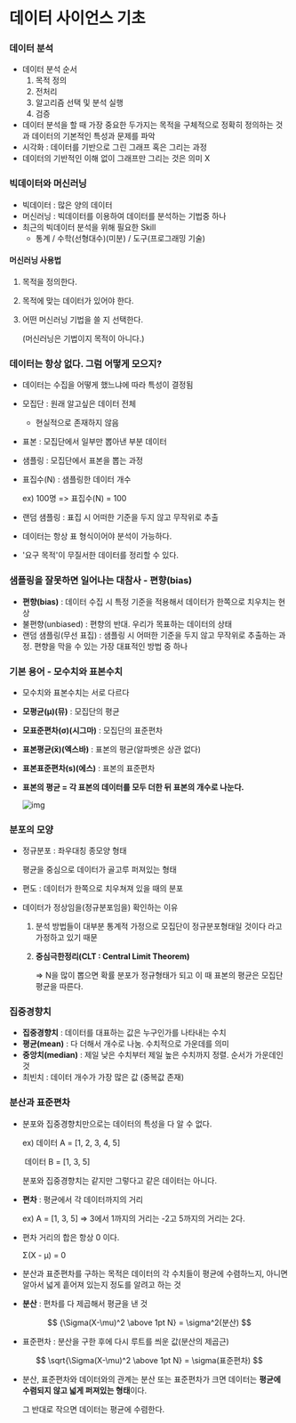 # 데이터 사이언스 기초



### 데이터 분석

- 데이터 분석 순서
  1. 목적 정의 
  2. 전처리 
  3. 알고리즘 선택 및 분석 실행 
  4. 검증
- 데이터 분석을 할 때 가장 중요한 두가지는 목적을 구체적으로 정확히 정의하는 것과 데이터의 기본적인 특성과 문제를 파악
- 시각화 : 데이터를 기반으로 그린 그래프 혹은 그리는 과정
- 데이터의 기반적인 이해 없이 그래프만 그리는 것은 의미 X



### 빅데이터와 머신러닝

- 빅데이터 : 많은 양의 데이터
- 머신러닝 : 빅데이터를 이용하여 데이터를 분석하는 기법중 하나
- 최근의 빅데이터 분석을 위해 필요한 Skill
  - 통계 / 수학(선형대수)(미분) / 도구(프로그래밍 기술)

#### 머신러닝 사용법

1. 목적을 정의한다.

2. 목적에 맞는 데이터가 있어야 한다.

3. 어떤 머신러닝 기법을 쓸 지 선택한다.

   (머신러닝은 기법이지 목적이 아니다.)



### 데이터는 항상 없다. 그럼 어떻게 모으지?

- 데이터는 수집을 어떻게 했느냐에 따라 특성이 결정됨

- 모집단 : 원래 알고싶은 데이터 전체

  - 현실적으로 존재하지 않음

- 표본 : 모집단에서 일부만 뽑아낸 부분 데이터

- 샘플링 : 모집단에서 표본을 뽑는 과정

- 표집수(N) : 샘플링한 데이터 개수

  ex) 100명 => 표집수(N) = 100

- 랜덤 샘플링 : 표집 시 어떠한 기준을 두지 않고 무작위로 추출

- 데이터는 항상 표 형식이어야 분석이 가능하다.

- '요구 목적'이 무질서한 데이터를 정리할 수 있다.



### 샘플링을 잘못하면 일어나는 대참사 - 편향(bias)

- **편향(bias)** : 데이터 수집 시 특정 기준을 적용해서 데이터가 한쪽으로 치우치는 현상
- 불편향(unbiased) : 편향의 반대. 우리가 목표하는 데이터의 상태
- 랜덤 샘플링(무선 표집) : 샘플링 시 어떠한 기준을 두지 않고 무작위로 추출하는 과정. 편향을 막을 수 있는 가장 대표적인 방법 중 하나



### 기본 용어 - 모수치와 표본수치

- 모수치와 표본수치는 서로 다르다

- **모평균(μ)(뮤)** : 모집단의 평균

- **모표준편차(σ)(시그마)** : 모집단의 표준편차

- **표본평균(x̅)(엑스바)** : 표본의 평균(알파벳은 상관 없다)

- **표본표준편차(s)(에스)** : 표본의 표준편차

- **표본의 평균 = 각 표본의 데이터를 모두 더한 뒤 표본의 개수로 나눈다.**

  ![img](https://t1.daumcdn.net/cfile/tistory/99E867385B1769152C)



### 분포의 모양

- 정규분포 : 좌우대칭 종모양 형태

  평균을 중심으로 데이터가 골고루 퍼져있는 형태

- 편도 : 데이터가 한쪽으로 치우쳐져 있을 때의 분포

- 데이터가 정상임을(정규분포임을) 확인하는 이유

  1. 분석 방법들이 대부분 통계적 가정으로 모집단이 정규분포형태일 것이다 라고 가정하고 있기 때문

  2. **중심극한정리(CLT : Central Limit Theorem)**

     => N을 많이 뽑으면 확률 분포가 정규형태가 되고 이 때 표본의 평균은 모집단 평균을 따른다.



### 집중경향치

- **집중경향치** : 데이터를 대표하는 값은 누구인가를 나타내는 수치
- **평균(mean)** : 다 더해서 개수로 나눔. 수치적으로 가운데를 의미
- **중앙치(median)** : 제일 낮은 수치부터 제일 높은 수치까지 정렬. 순서가 가운데인 것
- 최빈치 : 데이터 개수가 가장 많은 값 (중복값 존재)



### 분산과 표준편차

- 분포와 집중경향치만으로는 데이터의 특성을 다 알 수 없다.

  ex) 데이터 A = [1, 2, 3, 4, 5]

  ​	  데이터 B = [1, 3, 5]

  분포와 집중경향치는 같지만 그렇다고 같은 데이터는 아니다.

- **편차** : 평균에서 각 데이터까지의 거리

  ex) A = [1, 3, 5]  => 3에서 1까지의 거리는 -2고 5까지의 거리는 2다.

- 편차 거리의 합은 항상 0 이다.

  Σ(X - μ) = 0

- 분산과 표준편차를 구하는 목적은 데이터의 각 수치들이 평균에 수렴하느지, 아니면 알아서 넓게 흩어져 있는지 정도를 알려고 하는 것

- **분산** : 편차를 다 제곱해서 평균을 낸 것

$$
{\Sigma(X-\mu)^2 \above 1pt N} = \sigma^2(분산)
$$

- 표준편차 : 분산을 구한 후에 다시 루트를 씌운 값(분산의 제곱근)

$$
\sqrt{\Sigma(X-\mu)^2 \above 1pt N} = \sigma(표준편차)
$$

- 분산, 표준편차와 데이터와의 관계는 분산 또는 표준편차가 크면 데이터는 **평균에 수렴되지 않고 넓게 퍼져있는 형태**이다.

  그 반대로 작으면 데이터는 평균에 수렴한다.



